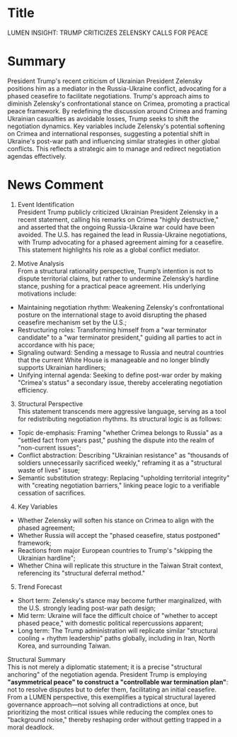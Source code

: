 # Title
LUMEN INSIGHT: TRUMP CRITICIZES ZELENSKY CALLS FOR PEACE

# Summary
President Trump's recent criticism of Ukrainian President Zelensky positions him as a mediator in the Russia-Ukraine conflict, advocating for a phased ceasefire to facilitate negotiations. Trump's approach aims to diminish Zelensky's confrontational stance on Crimea, promoting a practical peace framework. By redefining the discussion around Crimea and framing Ukrainian casualties as avoidable losses, Trump seeks to shift the negotiation dynamics. Key variables include Zelensky's potential softening on Crimea and international responses, suggesting a potential shift in Ukraine's post-war path and influencing similar strategies in other global conflicts. This reflects a strategic aim to manage and redirect negotiation agendas effectively.

# News Comment
1. Event Identification  
President Trump publicly criticized Ukrainian President Zelensky in a recent statement, calling his remarks on Crimea "highly destructive," and asserted that the ongoing Russia-Ukraine war could have been avoided. The U.S. has regained the lead in Russia-Ukraine negotiations, with Trump advocating for a phased agreement aiming for a ceasefire. This statement highlights his role as a global conflict mediator.

2. Motive Analysis  
From a structural rationality perspective, Trump’s intention is not to dispute territorial claims, but rather to undermine Zelensky’s hardline stance, pushing for a practical peace agreement. His underlying motivations include:

- Maintaining negotiation rhythm: Weakening Zelensky's confrontational posture on the international stage to avoid disrupting the phased ceasefire mechanism set by the U.S.;
- Restructuring roles: Transforming himself from a "war terminator candidate" to a "war terminator president," guiding all parties to act in accordance with his pace;
- Signaling outward: Sending a message to Russia and neutral countries that the current White House is manageable and no longer blindly supports Ukrainian hardliners;
- Unifying internal agenda: Seeking to define post-war order by making "Crimea's status" a secondary issue, thereby accelerating negotiation efficiency.

3. Structural Perspective  
This statement transcends mere aggressive language, serving as a tool for redistributing negotiation rhythms. Its structural logic is as follows:

- Topic de-emphasis: Framing "whether Crimea belongs to Russia" as a "settled fact from years past," pushing the dispute into the realm of "non-current issues";
- Conflict abstraction: Describing "Ukrainian resistance" as "thousands of soldiers unnecessarily sacrificed weekly," reframing it as a "structural waste of lives" issue;
- Semantic substitution strategy: Replacing "upholding territorial integrity" with "creating negotiation barriers," linking peace logic to a verifiable cessation of sacrifices.

4. Key Variables  
- Whether Zelensky will soften his stance on Crimea to align with the phased agreement;
- Whether Russia will accept the "phased ceasefire, status postponed" framework;
- Reactions from major European countries to Trump's "skipping the Ukrainian hardline";
- Whether China will replicate this structure in the Taiwan Strait context, referencing its "structural deferral method."

5. Trend Forecast  
- Short term: Zelensky's stance may become further marginalized, with the U.S. strongly leading post-war path design;
- Mid term: Ukraine will face the difficult choice of "whether to accept phased peace," with domestic political repercussions apparent;
- Long term: The Trump administration will replicate similar "structural cooling + rhythm leadership" paths globally, including in Iran, North Korea, and surrounding Taiwan.

Structural Summary  
This is not merely a diplomatic statement; it is a precise "structural anchoring" of the negotiation agenda. President Trump is employing **"asymmetrical peace" to construct a "controllable war termination plan"**: not to resolve disputes but to defer them, facilitating an initial ceasefire. From a LUMEN perspective, this exemplifies a typical structural layered governance approach—not solving all contradictions at once, but prioritizing the most critical issues while reducing the complex ones to "background noise," thereby reshaping order without getting trapped in a moral deadlock.
